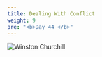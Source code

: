 ```yaml
---
title: Dealing With Conflict
weight: 9
pre: "<b>Day 44 </b>"
---
```


![Winston Churchill](/images/winston_churchill.png)


